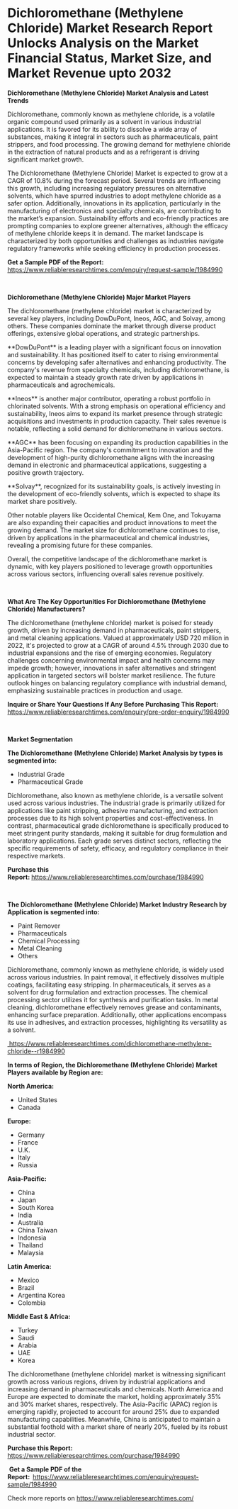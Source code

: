 <p><h1>Dichloromethane (Methylene Chloride) Market Research Report Unlocks Analysis on the Market Financial Status, Market Size, and Market Revenue upto 2032</h1></p><p><strong>Dichloromethane (Methylene Chloride) Market Analysis and Latest Trends</strong></p>
<p><p>Dichloromethane, commonly known as methylene chloride, is a volatile organic compound used primarily as a solvent in various industrial applications. It is favored for its ability to dissolve a wide array of substances, making it integral in sectors such as pharmaceuticals, paint strippers, and food processing. The growing demand for methylene chloride in the extraction of natural products and as a refrigerant is driving significant market growth.</p><p>The Dichloromethane (Methylene Chloride) Market is expected to grow at a CAGR of 10.8% during the forecast period. Several trends are influencing this growth, including increasing regulatory pressures on alternative solvents, which have spurred industries to adopt methylene chloride as a safer option. Additionally, innovations in its application, particularly in the manufacturing of electronics and specialty chemicals, are contributing to the market’s expansion. Sustainability efforts and eco-friendly practices are prompting companies to explore greener alternatives, although the efficacy of methylene chloride keeps it in demand. The market landscape is characterized by both opportunities and challenges as industries navigate regulatory frameworks while seeking efficiency in production processes.</p></p>
<p><strong>Get a Sample PDF of the Report:&nbsp;</strong> <a href="https://www.reliableresearchtimes.com/enquiry/request-sample/1984990?utm_campaign=3532&utm_medium=2&utm_source=Github&utm_content=ia&utm_term=03042025&utm_id=dichloromethane-methylene-chloride">https://www.reliableresearchtimes.com/enquiry/request-sample/1984990</a></p>
<p>&nbsp;</p>
<p><strong>Dichloromethane (Methylene Chloride) Major Market Players</strong></p>
<p><p>The dichloromethane (methylene chloride) market is characterized by several key players, including DowDuPont, Ineos, AGC, and Solvay, among others. These companies dominate the market through diverse product offerings, extensive global operations, and strategic partnerships.</p><p>**DowDuPont** is a leading player with a significant focus on innovation and sustainability. It has positioned itself to cater to rising environmental concerns by developing safer alternatives and enhancing productivity. The company's revenue from specialty chemicals, including dichloromethane, is expected to maintain a steady growth rate driven by applications in pharmaceuticals and agrochemicals.</p><p>**Ineos** is another major contributor, operating a robust portfolio in chlorinated solvents. With a strong emphasis on operational efficiency and sustainability, Ineos aims to expand its market presence through strategic acquisitions and investments in production capacity. Their sales revenue is notable, reflecting a solid demand for dichloromethane in various sectors.</p><p>**AGC** has been focusing on expanding its production capabilities in the Asia-Pacific region. The company's commitment to innovation and the development of high-purity dichloromethane aligns with the increasing demand in electronic and pharmaceutical applications, suggesting a positive growth trajectory.</p><p>**Solvay**, recognized for its sustainability goals, is actively investing in the development of eco-friendly solvents, which is expected to shape its market share positively. </p><p>Other notable players like Occidental Chemical, Kem One, and Tokuyama are also expanding their capacities and product innovations to meet the growing demand. The market size for dichloromethane continues to rise, driven by applications in the pharmaceutical and chemical industries, revealing a promising future for these companies. </p><p>Overall, the competitive landscape of the dichloromethane market is dynamic, with key players positioned to leverage growth opportunities across various sectors, influencing overall sales revenue positively.</p></p>
<p>&nbsp;</p>
<p><strong>What Are The Key Opportunities For Dichloromethane (Methylene Chloride) Manufacturers?</strong></p>
<p><p>The dichloromethane (methylene chloride) market is poised for steady growth, driven by increasing demand in pharmaceuticals, paint strippers, and metal cleaning applications. Valued at approximately USD 720 million in 2022, it's projected to grow at a CAGR of around 4.5% through 2030 due to industrial expansions and the rise of emerging economies. Regulatory challenges concerning environmental impact and health concerns may impede growth; however, innovations in safer alternatives and stringent application in targeted sectors will bolster market resilience. The future outlook hinges on balancing regulatory compliance with industrial demand, emphasizing sustainable practices in production and usage.</p></p>
<p><strong>Inquire or Share Your Questions If Any Before Purchasing This Report:</strong> <a href="https://www.reliableresearchtimes.com/enquiry/pre-order-enquiry/1984990?utm_campaign=3532&utm_medium=2&utm_source=Github&utm_content=ia&utm_term=03042025&utm_id=dichloromethane-methylene-chloride">https://www.reliableresearchtimes.com/enquiry/pre-order-enquiry/1984990</a></p>
<p>&nbsp;</p>
<p><strong>Market Segmentation</strong></p>
<p><strong>The Dichloromethane (Methylene Chloride) Market Analysis by types is segmented into:</strong></p>
<p><ul><li>Industrial Grade</li><li>Pharmaceutical Grade</li></ul></p>
<p><p>Dichloromethane, also known as methylene chloride, is a versatile solvent used across various industries. The industrial grade is primarily utilized for applications like paint stripping, adhesive manufacturing, and extraction processes due to its high solvent properties and cost-effectiveness. In contrast, pharmaceutical grade dichloromethane is specifically produced to meet stringent purity standards, making it suitable for drug formulation and laboratory applications. Each grade serves distinct sectors, reflecting the specific requirements of safety, efficacy, and regulatory compliance in their respective markets.</p></p>
<p><strong>Purchase this Report:&nbsp;</strong><a href="https://www.reliableresearchtimes.com/purchase/1984990?utm_campaign=3532&utm_medium=2&utm_source=Github&utm_content=ia&utm_term=03042025&utm_id=dichloromethane-methylene-chloride">https://www.reliableresearchtimes.com/purchase/1984990</a></p>
<p>&nbsp;</p>
<p><strong>The Dichloromethane (Methylene Chloride) Market Industry Research by Application is segmented into:</strong></p>
<p><ul><li>Paint Remover</li><li>Pharmaceuticals</li><li>Chemical Processing</li><li>Metal Cleaning</li><li>Others</li></ul></p>
<p><p>Dichloromethane, commonly known as methylene chloride, is widely used across various industries. In paint removal, it effectively dissolves multiple coatings, facilitating easy stripping. In pharmaceuticals, it serves as a solvent for drug formulation and extraction processes. The chemical processing sector utilizes it for synthesis and purification tasks. In metal cleaning, dichloromethane effectively removes grease and contaminants, enhancing surface preparation. Additionally, other applications encompass its use in adhesives, and extraction processes, highlighting its versatility as a solvent.</p></p>
<p><a href="https://www.reliableresearchtimes.com/dichloromethane-methylene-chloride--r1984990?utm_campaign=3532&utm_medium=2&utm_source=Github&utm_content=ia&utm_term=03042025&utm_id=dichloromethane-methylene-chloride">&nbsp;https://www.reliableresearchtimes.com/dichloromethane-methylene-chloride--r1984990</a></p>
<p><strong>In terms of Region, the Dichloromethane (Methylene Chloride) Market Players available by Region are:</strong></p>
<p>
    <p> <strong> North America: </strong>
        <ul>
            <li>United States</li>
            <li>Canada</li>
        </ul>
        </p> 
    <p> <strong> Europe: </strong>
        <ul>
            <li>Germany</li>
            <li>France</li>
            <li>U.K.</li>
            <li>Italy</li>
            <li>Russia</li>
        </ul>
        </p> 
    <p> <strong> Asia-Pacific: </strong>
        <ul>
            <li>China</li>
            <li>Japan</li>
            <li>South Korea</li>
            <li>India</li>
            <li>Australia</li>
            <li>China Taiwan</li>
            <li>Indonesia</li>
            <li>Thailand</li>
            <li>Malaysia</li>
        </ul>
        </p> 
    <p> <strong> Latin America: </strong>
        <ul>
            <li>Mexico</li>
            <li>Brazil</li>
            <li>Argentina Korea</li>
            <li>Colombia</li>
        </ul>
        </p> 
    <p> <strong> Middle East & Africa: </strong>
        <ul>
            <li>Turkey</li>
            <li>Saudi</li>
            <li>Arabia</li>
            <li>UAE</li>
            <li>Korea</li>
        </ul>
    </p>
    </p>
<p><p>The dichloromethane (methylene chloride) market is witnessing significant growth across various regions, driven by industrial applications and increasing demand in pharmaceuticals and chemicals. North America and Europe are expected to dominate the market, holding approximately 35% and 30% market shares, respectively. The Asia-Pacific (APAC) region is emerging rapidly, projected to account for around 25% due to expanded manufacturing capabilities. Meanwhile, China is anticipated to maintain a substantial foothold with a market share of nearly 20%, fueled by its robust industrial sector.</p></p>
<p><strong>Purchase this Report: </strong><a href="https://www.reliableresearchtimes.com/purchase/1984990?utm_campaign=3532&utm_medium=2&utm_source=Github&utm_content=ia&utm_term=03042025&utm_id=dichloromethane-methylene-chloride">https://www.reliableresearchtimes.com/purchase/1984990</a></p>
<p>&nbsp;<strong>Get a Sample PDF of the Report:&nbsp;&nbsp;</strong><a href="https://www.reliableresearchtimes.com/enquiry/request-sample/1984990?utm_campaign=3532&utm_medium=2&utm_source=Github&utm_content=ia&utm_term=03042025&utm_id=dichloromethane-methylene-chloride">https://www.reliableresearchtimes.com/enquiry/request-sample/1984990</a></p>
<p><strong></strong></p>
<p>Check more reports on <a href="https://www.reliableresearchtimes.com/?utm_campaign=3532&utm_medium=2&utm_source=Github&utm_content=ia&utm_term=03042025&utm_id=dichloromethane-methylene-chloride">https://www.reliableresearchtimes.com/</a></p>